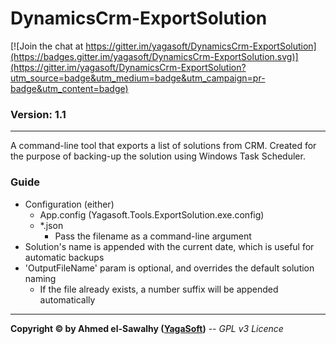 # DynamicsCrm-ExportSolution

[![Join the chat at https://gitter.im/yagasoft/DynamicsCrm-ExportSolution](https://badges.gitter.im/yagasoft/DynamicsCrm-ExportSolution.svg)](https://gitter.im/yagasoft/DynamicsCrm-ExportSolution?utm_source=badge&utm_medium=badge&utm_campaign=pr-badge&utm_content=badge)

### Version: 1.1
---

A command-line tool that exports a list of solutions from CRM. Created for the purpose of backing-up the solution using Windows Task Scheduler.

### Guide

  + Configuration (either)
	+ App.config (Yagasoft.Tools.ExportSolution.exe.config)
	+ *.json
	  + Pass the filename as a command-line argument
  + Solution's name is appended with the current date, which is useful for automatic backups
  + 'OutputFileName' param is optional, and overrides the default solution naming
    + If the file already exists, a number suffix will be appended automatically

---
**Copyright &copy; by Ahmed el-Sawalhy ([YagaSoft](http://yagasoft.com))** -- _GPL v3 Licence_
